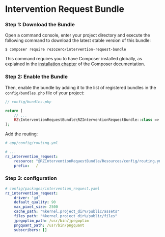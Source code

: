 # Intervention Request Bundle

### Step 1: Download the Bundle

Open a command console, enter your project directory and execute the
following command to download the latest stable version of this bundle:

```console
$ composer require rezozero/intervention-request-bundle
```

This command requires you to have Composer installed globally, as explained
in the [installation chapter](https://getcomposer.org/doc/00-intro.md)
of the Composer documentation.

### Step 2: Enable the Bundle

Then, enable the bundle by adding it to the list of registered bundles
in the `config/bundles.php` file of your project:

```php
// config/bundles.php

return [
    // ...
    RZ\InterventionRequestBundle\RZInterventionRequestBundle::class => ['all' => true],
];
```

Add the routing:

```yaml
# app/config/routing.yml

# ...
rz_intervention_request:
    resource: "@RZInterventionRequestBundle/Resources/config/routing.yml"
    prefix:   /

```
### Step 3: configuration

```yaml
# config/packages/intervention_request.yaml
rz_intervention_request:
    driver: 'gd'
    default_quality: 90
    max_pixel_size: 2500
    cache_path: "%kernel.project_dir%/public/assets"
    files_path: "%kernel.project_dir%/public/files"
    jpegoptim_path: /usr/bin/jpegoptim
    pngquant_path: /usr/bin/pngquant
    subscribers: []
```
